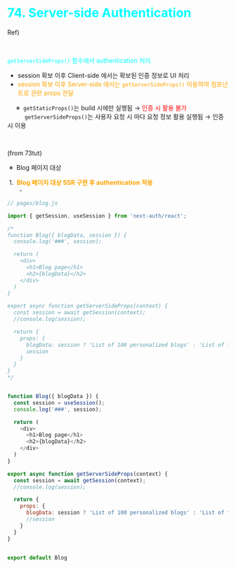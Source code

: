 # <span style="color:cyan">74. Server-side Authentication</span>

Ref) &nbsp;

<br />

<span style="color:cyan">`getServerSideProps()` 함수에서 authentication 처리</span>
- session 확보 이후 Client-side 에서는 확보된 인증 정보로 UI 처리
- <span style="color:orange">session 확보 이후 Server-side 에서는 `getServerSideProps()` 이용하여 컴포넌트로 관련 props 전달</span>  

&nbsp; &nbsp; &nbsp;※ &nbsp;`getStaticProps()`는 build 시에만 실행됨 &rarr; <span style="color:red">인증 시 활용 불가</span>    
&nbsp; &nbsp; &nbsp; &nbsp; &nbsp; `getServerSideProps()`는 사용자 요청 시 마다 요청 정보 활용 실행됨 &rarr; 인증 시 이용  

<br />

(from 73tut)  

&nbsp;※ &nbsp;Blog 페이지 대상  

&nbsp;1. &nbsp;<span style="color:orange"><b>Blog 페이지 대상 SSR 구현 후 authentication 적용</b></span>  
&nbsp; &nbsp; &nbsp; &nbsp;- &nbsp;

```js
// pages/blog.js

import { getSession, useSession } from 'next-auth/react';

/*
function Blog({ blogData, session }) {
  console.log('###', session);

  return (
    <div>
      <h1>Blog page</h1>
      <h2>{blogData}</h2>
    </div>
  )
}

export async function getServerSideProps(context) {
  const session = await getSession(context);
  //console.log(session);

  return {
    props: {
      blogData: session ? 'List of 100 personalized blogs' : 'List of free blogs',
      session  
    }
  }
}
*/


function Blog({ blogData }) {
  const session = useSession();
  console.log('###', session);

  return (
    <div>
      <h1>Blog page</h1>
      <h2>{blogData}</h2>
    </div>
  )
}

export async function getServerSideProps(context) {
  const session = await getSession(context);
  //console.log(session);

  return {
    props: {
      blogData: session ? 'List of 100 personalized blogs' : 'List of free blogs',
      //session  
    }
  }
}


export default Blog
```
